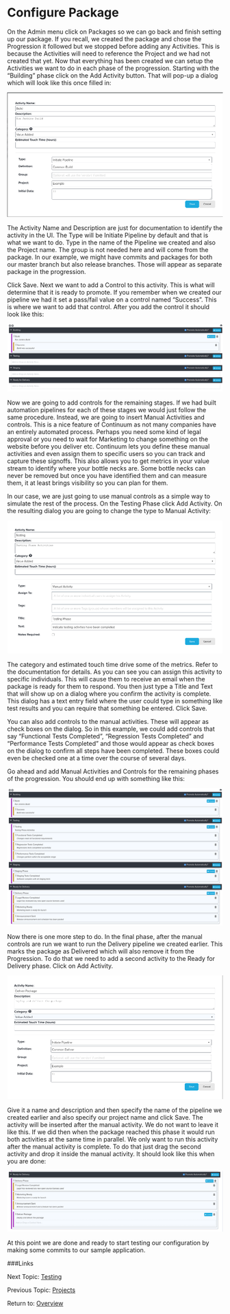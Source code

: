 Configure Package
=================

On the Admin menu click on Packages so we can go back and finish setting up our
package.  If you recall, we created the package and chose the Progression it
followed but we stopped before adding any Activities.  This is because the
Activities will need to reference the Project and we had not created that yet.
Now that everything has been created we can setup the Activities we want to do
in each phase of the progression.  Starting with the “Building” phase click on
the Add Activity button.  That will pop-up a dialog which will look like this
once filled in:

![Build Activity](images/build-activity.png "Build Activity")

The Activity Name and Description are just for documentation to identify the
activity in the UI.  The Type will be Initiate Pipeline by default and that is
what we want to do.  Type in the name of the Pipeline we created and also the
Project name.  The group is not needed here and will come from the package.
In our example, we might have commits and packages for both our master branch
but also release branches.  Those will appear as separate package in the
progression.

Click Save.  Next we want to add a Control to this activity.  This is what will
determine that it is ready to promote.  If you remember when we created our
pipeline we had it set a pass/fail value on a control named “Success”.  This is
where we want to add that control.  After you add the control it should look
like this:

![Build Phase](images/build-phase.png "Build Phase")

Now we are going to add controls for the remaining stages.  If we had built
automation pipelines for each of these stages we would just follow the same
procedure.  Instead, we are going to insert Manual Activities and controls.
This is a nice feature of Continuum as not many companies have an entirely
automated process.  Perhaps you need some kind of legal approval or you need to
wait for Marketing to change something on the website before you deliver etc.
Continuum lets you define these manual activities and even assign them to
specific users so you can track and capture these signoffs.  This also allows
you to get metrics in your value stream to identify where your bottle necks are.
Some bottle necks can never be removed but once you have identified them and can
measure them, it at least brings visibility so you can plan for them.

In our case, we are just going to use manual controls as a simple way to
simulate the rest of the process.  On the Testing Phase click Add Activity.
On the resulting dialog you are going to change the type to Manual Activity:

![Test Activity](images/test-activity.png "Test Activity")

The category and estimated touch time drive some of the metrics.  Refer to the
documentation for details.  As you can see you can assign this activity to
specific individuals.  This will cause them to receive an email when the package
is ready for them to respond.  You then just type a Title and Text that will
show up on a dialog where you confirm the activity is complete.  This dialog
has a text entry field where the user could type in something like test results
and you can require that something be entered.  Click Save.

You can also add controls to the manual activities.  These will appear as check
boxes on the dialog.  So in this example, we could add controls that say
“Functional Tests Completed”, “Regression Tests Completed” and “Performance
Tests Completed” and those would appear as check boxes on the dialog to confirm
all steps have been completed.  These boxes could even be checked one at a time
over the course of several days.

Go ahead and add Manual Activities and Controls for the remaining phases of the
progression.  You should end up with something like this:

![Test Phase](images/test-phase.png "Test Phase")

Now there is one more step to do.  In the final phase, after the manual
controls are run we want to run the Delivery pipeline we created earlier.
This marks the package as Delivered which will also remove it from the
Progression.  To do that we need to add a second activity to the Ready for
Delivery phase.  Click on Add Activity.

![Deliver Activity](images/deliver-activity.png "Deliver Activity")

Give it a name and description and then specify the name of the pipeline we
created earlier and also specify our project name and click Save.  The activity
will be inserted after the manual activity.  We do not want to leave it like
this.  If we did then when the package reached this phase it would run both
activities at the same time in parallel.  We only want to run this activity
after the manual activity is complete.  To do that just drag the second
activity and drop it inside the manual activity.  It should look like this
when you are done:

![Deliver Phase](images/deliver-phase.png "Deliver Phase")

At this point we are done and ready to start testing our configuration by
making some commits to our sample application.

###Links

Next Topic: [Testing](TESTING.md "Testing")

Previous Topic: [Projects](PROJECTS.md "Packages")

Return to: [Overview](../README.md "Overview")



